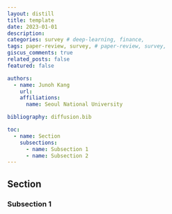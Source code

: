 ```yaml
---
layout: distill
title: template
date: 2023-01-01
description: 
categories: survey # deep-learning, finance, 
tags: paper-review, survey, # paper-review, survey, 
giscus_comments: true
related_posts: false
featured: false

authors:
  - name: Junoh Kang
    url:
    affiliations:
      name: Seoul National University

bibliography: diffusion.bib

toc:
  - name: Section
    subsections:
      - name: Subsection 1
      - name: Subsection 2
---
```


## Section

### Subsection 1
